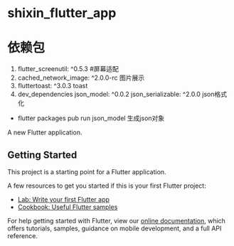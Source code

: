 # shixin_flutter_app

# 依赖包
1. flutter_screenutil: ^0.5.3 #屏幕适配
2. cached_network_image: ^2.0.0-rc 图片展示
3. fluttertoast: ^3.0.3  toast
4. dev_dependencies json_model: ^0.0.2 json_serializable: ^2.0.0 json格式化


- flutter packages pub run json_model 生成json对象

A new Flutter application.

## Getting Started

This project is a starting point for a Flutter application.

A few resources to get you started if this is your first Flutter project:

- [Lab: Write your first Flutter app](https://flutter.dev/docs/get-started/codelab)
- [Cookbook: Useful Flutter samples](https://flutter.dev/docs/cookbook)

For help getting started with Flutter, view our
[online documentation](https://flutter.dev/docs), which offers tutorials,
samples, guidance on mobile development, and a full API reference.
